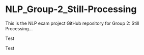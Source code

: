 # NLP_Group-2_Still-Processing
This is the NLP exam project GitHub repository for Group 2: Still Processing...

Test

Test
